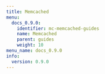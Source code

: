 ```yaml
---
title: Memcached
menu:
  docs_0.9.0:
    identifier: mc-memcached-guides
    name: Memcached
    parent: guides
    weight: 10
menu_name: docs_0.9.0
info:
  version: 0.9.0
---
```


